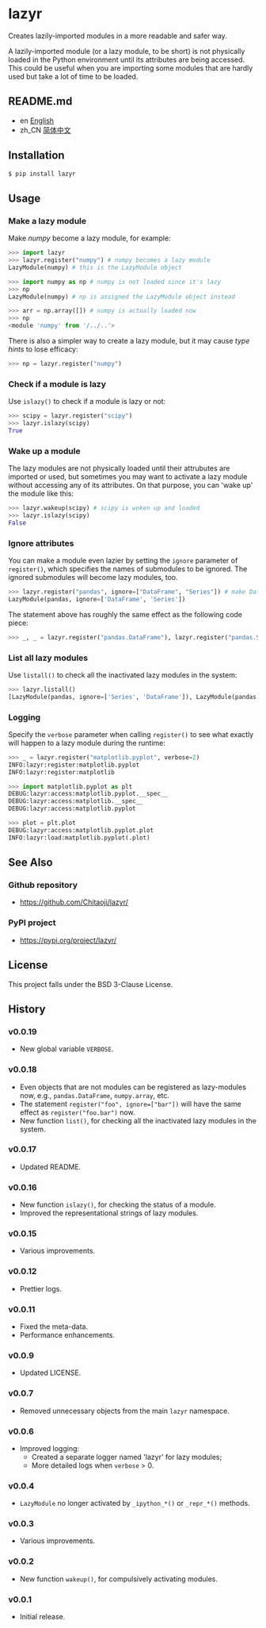 # lazyr
Creates lazily-imported modules in a more readable and safer way.

A lazily-imported module (or a lazy module, to be short) is not physically loaded in the Python environment until its attributes are being accessed. This could be useful when you are importing some modules that are hardly used but take a lot of time to be loaded.

## README.md

* en [English](README.md)
* zh_CN [简体中文](README.zh_CN.md)

## Installation

```sh
$ pip install lazyr
```

## Usage
### Make a lazy module
Make *numpy* become a lazy module, for example:

```py
>>> import lazyr
>>> lazyr.register("numpy") # numpy becomes a lazy module
LazyModule(numpy) # this is the LazyModule object

>>> import numpy as np # numpy is not loaded since it's lazy
>>> np
LazyModule(numpy) # np is assigned the LazyModule object instead

>>> arr = np.array([]) # numpy is actually loaded now
>>> np
<module 'numpy' from '/../..'>
```

There is also a simpler way to create a lazy module, but it may cause *type hints* to lose efficacy:

```py
>>> np = lazyr.register("numpy")
```

### Check if a module is lazy

Use `islazy()` to check if a module is lazy or not:

```py
>>> scipy = lazyr.register("scipy")
>>> lazyr.islazy(scipy)
True
```

### Wake up a module

The lazy modules are not physically loaded until their attrubutes are imported or used, but sometimes you may want to activate a lazy module without accessing any of its attributes. On that purpose, you can 'wake up' the module like this:

```py
>>> lazyr.wakeup(scipy) # scipy is woken up and loaded
>>> lazyr.islazy(scipy)
False
```

### Ignore attributes

You can make a module even lazier by setting the `ignore` parameter of `register()`, which specifies the names of submodules to be ignored. The ignored submodules will become lazy modules, too.

```py
>>> lazyr.register("pandas", ignore=["DataFrame", "Series"]) # make DataFrame and Series lazy modules
LazyModule(pandas, ignore=['DataFrame', 'Series'])
```

The statement above has roughly the same effect as the following code piece:

```py
>>> _, _ = lazyr.register("pandas.DataFrame"), lazyr.register("pandas.Series")
```

### List all lazy modules

Use `listall()` to check all the inactivated lazy modules in the system:

```py
>>> lazyr.listall()
[LazyModule(pandas, ignore=['Series', 'DataFrame']), LazyModule(pandas.DataFrame), LazyModule(pandas.Series)]
```

### Logging

Specify the `verbose` parameter when calling `register()` to see what exactly will happen to a lazy module during the runtime:

```py
>>> _ = lazyr.register("matplotlib.pyplot", verbose=2)
INFO:lazyr:register:matplotlib.pyplot
INFO:lazyr:register:matplotlib

>>> import matplotlib.pyplot as plt
DEBUG:lazyr:access:matplotlib.pyplot.__spec__
DEBUG:lazyr:access:matplotlib.__spec__
DEBUG:lazyr:access:matplotlib.pyplot

>>> plot = plt.plot
DEBUG:lazyr:access:matplotlib.pyplot.plot
INFO:lazyr:load:matplotlib.pyplot(.plot)
```

## See Also
### Github repository
* https://github.com/Chitaoji/lazyr/

### PyPI project
* https://pypi.org/project/lazyr/

## License
This project falls under the BSD 3-Clause License.

## History
### v0.0.19
* New global variable `VERBOSE`.

### v0.0.18
* Even objects that are not modules can be registered as lazy-modules now, e.g., `pandas.DataFrame`, `numpy.array`, etc.
* The statement `register("foo", ignore=["bar"])` will have the same effect as `register("foo.bar")` now.
* New function `list()`, for checking all the inactivated lazy modules in the system.

### v0.0.17
* Updated README.

### v0.0.16
* New function `islazy()`, for checking the status of a module.
* Improved the representational strings of lazy modules.

### v0.0.15
* Various improvements.

### v0.0.12
* Prettier logs.

### v0.0.11
* Fixed the meta-data.
* Performance enhancements.

### v0.0.9
* Updated LICENSE.

### v0.0.7
* Removed unnecessary objects from the main `lazyr` namespace.

### v0.0.6
* Improved logging:
    * Created a separate logger named 'lazyr' for lazy modules;
    * More detailed logs when `verbose` > 0.

### v0.0.4
* `LazyModule` no longer activated by `_ipython_*()` or `_repr_*()` methods.

### v0.0.3
* Various improvements.

### v0.0.2
* New function `wakeup()`, for compulsively activating modules.

### v0.0.1
* Initial release.